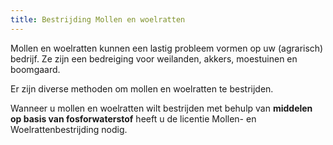 ```yaml
---
title: Bestrijding Mollen en woelratten
---
```

Mollen en woelratten kunnen een lastig probleem vormen op uw (agrarisch) bedrijf. Ze zijn een bedreiging voor weilanden, akkers, moestuinen en boomgaard.

Er zijn diverse methoden om mollen en woelratten te bestrijden. 

Wanneer u mollen en woelratten wilt bestrijden met behulp van **middelen op basis van fosforwaterstof** heeft u de licentie Mollen- en Woelrattenbestrijding nodig. 

<link-container>
<link-button link='{"name": "Welke licentie heb ik nodig?","url": "/licenties/licentie-tool"}' />
</link-container>

<link-container>

<link-button link='{"name": "Licentie aanvragen","url": "/licenties/licentie-aanvragen"}' />

</link-container>

<link-container>

<link-button link='{"name": "Wetten en regels","url": "/licenties/wetten-en-regels"}' />

</link-container>
